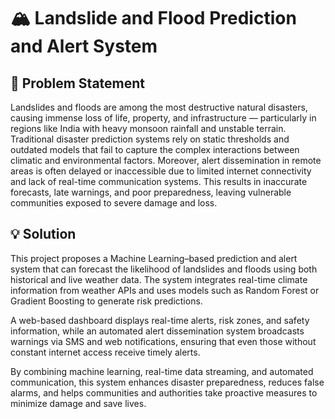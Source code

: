 # 🏔️ Landslide and Flood Prediction and Alert System
## 🧩 Problem Statement

Landslides and floods are among the most destructive natural disasters, causing immense loss of life, property, and infrastructure — particularly in regions like India with heavy monsoon rainfall and unstable terrain.
Traditional disaster prediction systems rely on static thresholds and outdated models that fail to capture the complex interactions between climatic and environmental factors. Moreover, alert dissemination in remote areas is often delayed or inaccessible due to limited internet connectivity and lack of real-time communication systems.
This results in inaccurate forecasts, late warnings, and poor preparedness, leaving vulnerable communities exposed to severe damage and loss.

## 💡 Solution

This project proposes a Machine Learning–based prediction and alert system that can forecast the likelihood of landslides and floods using both historical and live weather data.
The system integrates real-time climate information from weather APIs and uses models such as Random Forest or Gradient Boosting to generate risk predictions.

A web-based dashboard displays real-time alerts, risk zones, and safety information, while an automated alert dissemination system broadcasts warnings via SMS and web notifications, ensuring that even those without constant internet access receive timely alerts.

By combining machine learning, real-time data streaming, and automated communication, this system enhances disaster preparedness, reduces false alarms, and helps communities and authorities take proactive measures to minimize damage and save lives.